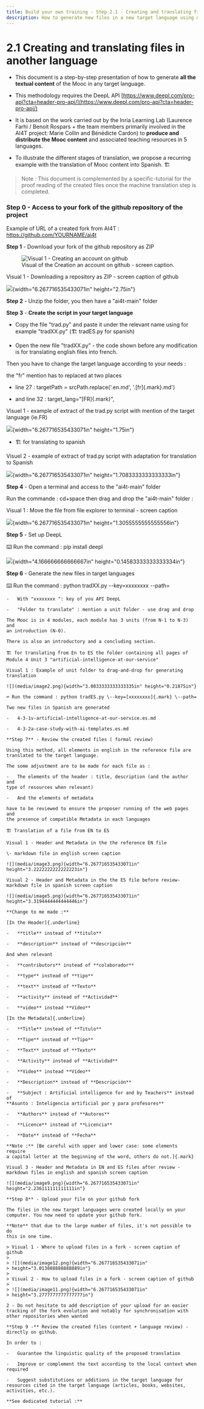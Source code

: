 ```yaml
---
title: Build your own training - Step 2.1 - Creating and translating files in another language
description: How to generate new files in a new target language using machine translation
---
```

# 2.1 Creating and translating files in another language
 
-   This document is a step-by-step presentation of how to generate **all the textual content** of the Mooc in any target language.
-   This methodology requires the DeepL API [https://www.deepl.com/pro-api?cta=header-pro-api/](https://www.deepl.com/pro-api?cta=header-pro-api/)
-   It is based on the work carried out by the Inria Learning Lab
(Laurence Farhi / Benoit Rospars + the team members primarily
involved in the AI4T project: Marie Collin and Bénédicte Cardon) to
**produce and distribute the Mooc content** and associated teaching
resources in 5 languages.

-   To illustrate the different stages of translation, we propose a
recurring example with the translation of Mooc content into Spanish.
🏗️

> Note : This document is complemented by a specific-tutorial for the
> proof reading of the created files once the machine translation step
> is completed.

### **Step 0** - Access to your fork of the github repository of the project

Example of URL of a created fork from AI4T : https://github.com/YOURNAME/ai4t

**Step 1** - Download your fork of the github repository as ZIP

<figure>
    <img src="Images/3.2-dowloading-a-repository-in-github-as-ZIP.png" alt="Visual 1 - Creating an account on github">
    <figcaption>Visual of the Creation an account on github - screen caption.</figcaption>
</figure>
Visual 1 - Downloading a repository as ZIP - screen caption of github

![](media/image10.png){width="6.267716535433071in" height="2.75in"}

**Step 2** - Unzip the folder, you then have a "ai4t-main" folder

**Step 3** - **Create the script in your target language**

-   Copy the file "trad.py" and paste it under the relevant name using
for example "tradXX.py" (🏗️ tradES.py for spanish)

-   Open the new file "tradXX.py" - the code shown before any
modification is for translating english files into french.

Then you have to change the target language according to your needs :

the "fr" mention has to replaced at two places

-   line 27 : targetPath = srcPath.replace(\'.en.md\',
\'.[fr]{.mark}.md\')

-   and line 32 : target_lang=\"[FR]{.mark}\",

Visuel 1 - example of extract of the trad.py script with mention of the
target language (ie.FR)

![](media/image4.png){width="6.267716535433071in" height="1.75in"}

-   🏗️ for translating to spanish

Visuel 2 - example of extract of trad.py script with adaptation for
translation to Spanish

![](media/image8.png){width="6.267716535433071in"
height="1.7083333333333333in"}

**Step 4** - Open a terminal and access to the "ai4t-main" folder

Run the commande : cd+space then drag and drop the "ai4t-main" folder :

Visual 1 : Move the file from file explorer to terminal - screen caption

![](media/image6.png){width="6.267716535433071in"
height="1.3055555555555556in"}

**Step 5** - Set up DeepL

⌨️ Run the command : pip install deepl

![](media/image7.png){width="4.166666666666667in"
height="0.14583333333333334in"}

**Step 6** - Generate the new files in target languages

⌨️ Run the command : python tradXX.py --key=xxxxxxxx --path=<folder to translate>

    -   With "xxxxxxxx ": key of you API DeepL

    -   "Folder to translate" : mention a unit folder - use drag and drop

    The Mooc is in 4 modules, each module has 3 units (from N-1 to N-3) and
    an introduction (N-0).

    There is also an introductory and a concluding section.

    🏗️ for translating from En to ES the folder containing all pages of
    Module 4 Unit 3 "artificial-intelligence-at-our-service"

    Visual 1 : Example of unit folder to drag-and-drop for generating
    translation

    ![](media/image2.png){width="3.0833333333333335in" height="0.21875in"}

    ⌨️ Run the command : python tradES.py \--key=[xxxxxxxx]{.mark} \--path=

    Two new files in Spanish are generated

    -   4-3-1v-artificial-intelligence-at-our-service.es.md

    -   4-3-2a-case-study-with-ai-templates.es.md

    **Step 7** - Review the created files ( formal review)

    Using this method, all elements in english in the reference file are
    translated to the target language.

    The some adjustment are to be made for each file as :

    -   The elements of the header : title, description (and the author and
    type of resources when relevant)

    -   And the elements of metadata

    have to be reviewed to ensure the proposer running of the web pages and
    the presence of compatible Metadata in each languages

    🏗️ Translation of a file from EN to ES

    Visual 1 - Header and Metadata in the the reference EN file

    \- markdown file in english screen caption

    ![](media/image3.png){width="6.267716535433071in"
    height="3.2222222222222223in"}

    Visual 2 - Header and Metadata in the the ES file before review-
    markdown file in spanish screen caption

    ![](media/image5.png){width="6.267716535433071in"
    height="3.3194444444444446in"}

    **Change to me made :**

    [In the Header]{.underline}

    -   **title** instead of **titulo**

    -   **description** instead of **descripción**

    And when relevant

    -   **contributors** instead of **colaborador**

    -   **type** instead of **tipo**

    -   **text** instead of **Texto**

    -   **activity** instead of **Actividad**

    -   **video** instead **Vídeo**

    [In the Metadata]{.underline}

    -   **Title** instead of **Titulo**

    -   **Tipe** instead of **Tipo**

    -   **Text** instead of **Texto**

    -   **Activity** instead of **Actividad**

    -   **Video** instead **Vídeo**

    -   **Description** instead of **Descripción**

    -   **Subject : Artificial intelligence for and by Teachers** instead of
    **Asunto : Inteligencia artificial por y para profesores**

    -   **Authors** instead of **Autores**

    -   **Licence** instead of **Licencia**

    -   **Date** instead of **Fecha**

    **Note :** [Be careful with upper and lower case: some elements require
    a capital letter at the beginning of the word, others do not.]{.mark}

    Visual 3 - Header and Metadata in EN and ES files after review -
    markdown files in english and spanish screen caption

    ![](media/image9.png){width="6.267716535433071in"
    height="2.236111111111111in"}

    **Step 8** - Upload your file on your github fork

    The files in the new target languages were created locally on your
    computer. You now need to update your github fork.

    **Note** that due to the large number of files, it's not possible to do
    this in one time.

    > Visual 1 - Where to upload files in a fork - screen caption of github
    >
    > ![](media/image12.png){width="6.267716535433071in"
    > height="3.013888888888889in"}
    >
    > Visual 2 - How to upload files in a fork - screen caption of github
    >
    > ![](media/image11.png){width="6.267716535433071in"
    > height="3.2777777777777777in"}

    2 - Do not hesitate to add description of your upload for an easier
    tracking of the fork evolution and notably for synchronisation with
    other repositories when wanted

    **Step 9 -** Review the created files (content + language review) -
    directly on github.

    In order to :

    -   Guarantee the linguistic quality of the proposed translation

    -   Improve or complement the text according to the local context when
    required

    -   Suggest substitutions or additions in the target language for
    resources cited in the target language (articles, books, websites,
    activities, etc.).

    **See dedicated tutorial :**
